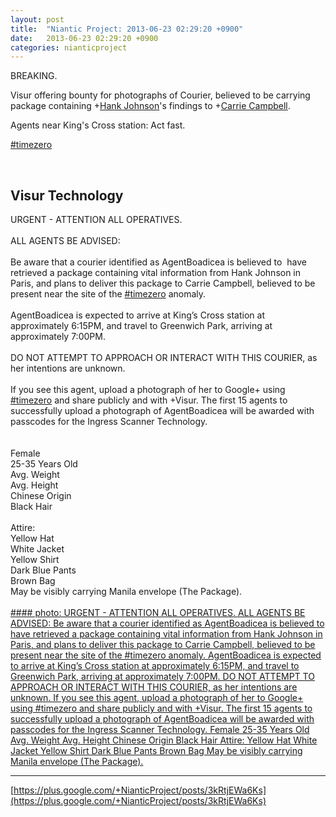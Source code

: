 ```yaml
---
layout: post
title:  "Niantic Project: 2013-06-23 02:29:20 +0900"
date:   2013-06-23 02:29:20 +0900
categories: nianticproject
---
```

BREAKING.

Visur offering bounty for photographs of Courier, believed to be carrying package containing +[Hank Johnson](https://plus.google.com/117792105926525258257 "")'s findings to +[Carrie Campbell](https://plus.google.com/101180225942784917383 "").

Agents near King's Cross station: Act fast.

 [#timezero](https://plus.google.com/s/%23timezero "")  <div class="shared"><br /><h2>Visur Technology</h2>URGENT - ATTENTION ALL OPERATIVES. <br /><br />ALL AGENTS BE ADVISED:<br /><br />Be aware that a courier identified as AgentBoadicea is believed to  have retrieved a package containing vital information from Hank Johnson in Paris, and plans to deliver this package to Carrie Campbell, believed to be present near the site of the  <a rel="nofollow" class="ot-hashtag" href="https://plus.google.com/s/%23timezero">#timezero</a>  anomaly.<br /><br />AgentBoadicea is expected to arrive at King’s Cross station at approximately 6:15PM, and travel to Greenwich Park, arriving at approximately 7:00PM.<br /><br />DO NOT ATTEMPT TO APPROACH OR INTERACT WITH THIS COURIER, as her intentions are unknown.<br /><br />If you see this agent, upload a photograph of her to Google+ using  <a rel="nofollow" class="ot-hashtag" href="https://plus.google.com/s/%23timezero">#timezero</a>  and share publicly and with +Visur. The first 15 agents to successfully upload a photograph of AgentBoadicea will be awarded with passcodes for the Ingress Scanner Technology.<br /><br /><br />Female<br />25-35 Years Old<br />Avg. Weight<br />Avg. Height<br />Chinese Origin<br />Black Hair<br /><br />Attire:<br />Yellow Hat<br />White Jacket<br />Yellow Shirt<br />Dark Blue Pants<br />Brown Bag<br />May be visibly carrying Manila envelope (The Package).<br /><br /></div>
[#### photo: URGENT - ATTENTION ALL OPERATIVES. ALL AGENTS BE ADVISED: Be aware that a courier identified as AgentBoadicea is believed to have retrieved a package containing vital information from Hank Johnson in Paris, and plans to deliver this package to Carrie Campbell, believed to be present near the site of the #timezero anomaly. AgentBoadicea is expected to arrive at King’s Cross station at approximately 6:15PM, and travel to Greenwich Park, arriving at approximately 7:00PM. DO NOT ATTEMPT TO APPROACH OR INTERACT WITH THIS COURIER, as her intentions are unknown. If you see this agent, upload a photograph of her to Google+ using #timezero and share publicly and with +Visur. The first 15 agents to successfully upload a photograph of AgentBoadicea will be awarded with passcodes for the Ingress Scanner Technology. Female 25-35 Years Old Avg. Weight Avg. Height Chinese Origin Black Hair Attire: Yellow Hat White Jacket Yellow Shirt Dark Blue Pants Brown Bag May be visibly carrying Manila envelope (The Package).](https://lh4.googleusercontent.com/-2IvVonrrO5E/UcXbEIPGAbI/AAAAAAAAADI/lOjiMuh9NZM/s288/photo.jpg "")
- - -
[https://plus.google.com/+NianticProject/posts/3kRtjEWa6Ks](https://plus.google.com/+NianticProject/posts/3kRtjEWa6Ks)
